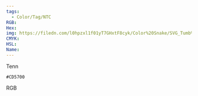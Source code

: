 ```yaml
---
tags:
  - Color/Tag/NTC
RGB:
Hex:
img: https://filedn.com/l0hpzxl1f01yT7GHxtF8cyk/Color%20Snake/SVG_Tumb%20Mass%20No%20Name/CD5700.svg
CMYK:
HSL:
Name:
---
```

Tenn
```palette
#CD5700
```
RGB
